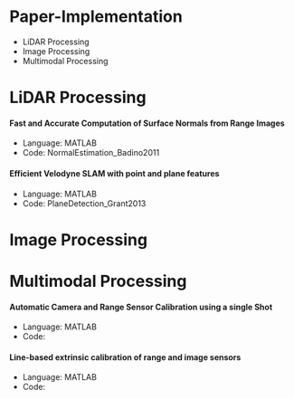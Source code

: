# Paper-Implementation
- LiDAR Processing
- Image Processing
- Multimodal Processing

# LiDAR Processing

#### Fast and Accurate Computation of Surface Normals from Range Images 
- Language: MATLAB 
- Code: NormalEstimation_Badino2011 

#### Efficient Velodyne SLAM with point and plane features 
- Language: MATLAB 
- Code: PlaneDetection_Grant2013 
 
# Image Processing


# Multimodal Processing

#### Automatic Camera and Range Sensor Calibration using a single Shot
  - Language: MATLAB
  - Code: 

#### Line-based extrinsic calibration of range and image sensors
  - Language: MATLAB
  - Code: 
